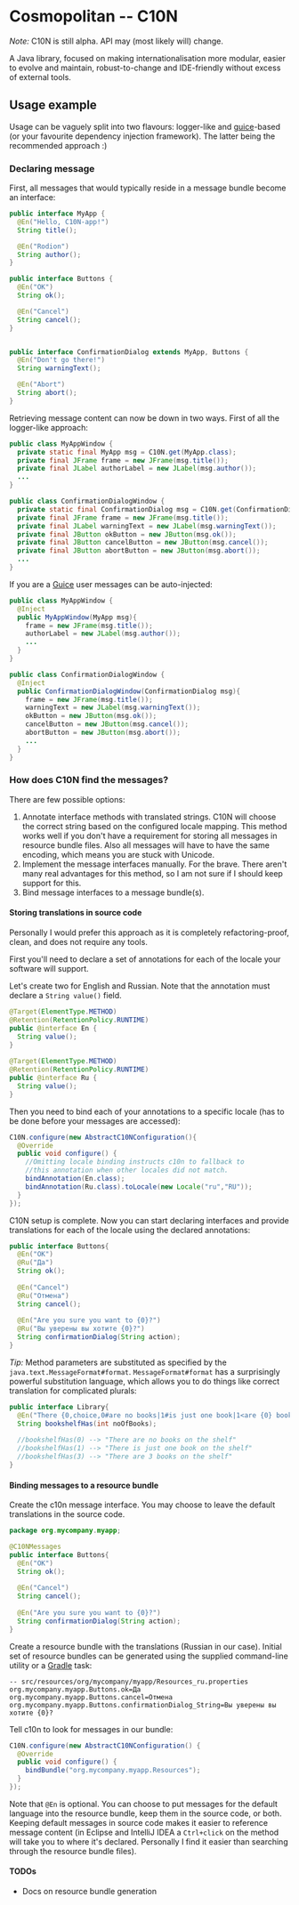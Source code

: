 Cosmopolitan -- C10N
====================

*Note:* C10N is still alpha. API may (most likely will) change.

A Java library, focused on making internationalisation more modular, easier
to evolve and maintain, robust-to-change and IDE-friendly without excess of
external tools.

Usage example
-------------

Usage can be vaguely split into two flavours: logger-like and [guice][guice]-based (or your favourite dependency injection framework). The latter being the recommended approach :)

### Declaring message

First, all messages that would typically reside in a message bundle become an interface:

```java
public interface MyApp {
  @En("Hello, C10N-app!")
  String title();

  @En("Rodion")
  String author();
}

public interface Buttons {
  @En("OK")
  String ok();

  @En("Cancel")
  String cancel();
}


public interface ConfirmationDialog extends MyApp, Buttons {
  @En("Don't go there!")
  String warningText();

  @En("Abort")
  String abort();
}
```

Retrieving message content can now be down in two ways. First of all the logger-like approach:

```java
public class MyAppWindow {
  private static final MyApp msg = C10N.get(MyApp.class);
  private final JFrame frame = new JFrame(msg.title());
  private final JLabel authorLabel = new JLabel(msg.author());
  ...
}

public class ConfirmationDialogWindow {
  private static final ConfirmationDialog msg = C10N.get(ConfirmationDialog.class);
  private final JFrame frame = new JFrame(msg.title());
  private final JLabel warningText = new JLabel(msg.warningText());
  private final JButton okButton = new JButton(msg.ok());
  private final JButton cancelButton = new JButton(msg.cancel());
  private final JButton abortButton = new JButton(msg.abort());
  ...
}
```

If you are a [Guice][guice] user messages can be auto-injected:

```java
public class MyAppWindow {
  @Inject
  public MyAppWindow(MyApp msg){
    frame = new JFrame(msg.title());
    authorLabel = new JLabel(msg.author());
    ...
  }
}

public class ConfirmationDialogWindow {
  @Inject
  public ConfirmationDialogWindow(ConfirmationDialog msg){
    frame = new JFrame(msg.title());
    warningText = new JLabel(msg.warningText());
    okButton = new JButton(msg.ok());
    cancelButton = new JButton(msg.cancel());
    abortButton = new JButton(msg.abort());
    ...
  }
}
```

### How does C10N find the messages?

There are few possible options:

1. Annotate interface methods with translated strings. C10N will
   choose the correct string based on the configured locale mapping.
   This method works well if you don't have a requirement for storing
   all messages in resource bundle files. Also all messages will have
   to have the same encoding, which means you are stuck with Unicode.
2. Implement the message interfaces manually. For the brave.
   There aren't many real advantages for this method, so I am not
   sure if I should keep support for this.
3. Bind message interfaces to a message bundle(s).

#### Storing translations in source code

Personally I would prefer this approach as it is completely
refactoring-proof, clean, and does not require any tools.

First you'll need to declare a set of annotations for each of the
locale your software will support. 

Let's create two for English and Russian. Note that the annotation
must declare a `String value()` field.

```java
@Target(ElementType.METHOD)
@Retention(RetentionPolicy.RUNTIME)
public @interface En {
  String value();
}
	
@Target(ElementType.METHOD)
@Retention(RetentionPolicy.RUNTIME)
public @interface Ru {
  String value();
}
```

Then you need to bind each of your annotations to a specific locale
(has to be done before your messages are accessed):

```java
C10N.configure(new AbstractC10NConfiguration(){
  @Override
  public void configure() {
    //Omitting locale binding instructs c10n to fallback to
    //this annotation when other locales did not match.
    bindAnnotation(En.class);
    bindAnnotation(Ru.class).toLocale(new Locale("ru","RU"));
  }
});
```

C10N setup is complete. Now you can start declaring interfaces and 
provide translations for each of the locale using the declared annotations:

```java
public interface Buttons{
  @En("OK")
  @Ru("Да")
  String ok();
  
  @En("Cancel")
  @Ru("Отмена")
  String cancel();
  
  @En("Are you sure you want to {0}?")
  @Ru("Вы уверены вы хотите {0}?")
  String confirmationDialog(String action);
}
```

*Tip:* Method parameters are substituted as specified by the `java.text.MessageFormat#format`.
`MessageFormat#format` has a surprisingly powerful substitution language, which allows you to
do things like correct translation for complicated plurals:

```java
public interface Library{
  @En("There {0,choice,0#are no books|1#is just one book|1<are {0} books} on the shelf.")
  String bookshelfHas(int noOfBooks);
  
  //bookshelfHas(0) --> "There are no books on the shelf"
  //bookshelfHas(1) --> "There is just one book on the shelf"
  //bookshelfHas(3) --> "There are 3 books on the shelf"
}
```

#### Binding messages to a resource bundle

Create the c10n message interface. You may choose to leave the default translations
in the source code.

```java
package org.mycompany.myapp;

@C10NMessages
public interface Buttons{
  @En("OK")
  String ok();
  
  @En("Cancel")
  String cancel();
  
  @En("Are you sure you want to {0}?")
  String confirmationDialog(String action);
}
```

Create a resource bundle with the translations (Russian in our case). 
Initial set of resource bundles can be generated using the supplied
command-line utility or a [Gradle][gradle] task:

```
-- src/resources/org/mycompany/myapp/Resources_ru.properties
org.mycompany.myapp.Buttons.ok=Да
org.mycompany.myapp.Buttons.cancel=Отмена
org.mycompany.myapp.Buttons.confirmationDialog_String=Вы уверены вы хотите {0}?
```

Tell c10n to look for messages in our bundle:

```java
C10N.configure(new AbstractC10NConfiguration() {
  @Override
  public void configure() {
    bindBundle("org.mycompany.myapp.Resources");
  }
});
```

Note that `@En` is optional. You can choose to put messages
for the default language into the resource bundle, keep them in
the source code, or both. Keeping default messages in source
code makes it easier to reference message content (in Eclipse
and IntelliJ IDEA a `Ctrl+click` on the method will take you
to where it's declared. Personally I find it easier than 
searching through the resource bundle files).

#### TODOs
* Docs on resource bundle generation

  [guice]: http://code.google.com/p/google-guice/  "Google Guice"
  [gradle]: http://www.gradle.org/                 "Gradle build tool"